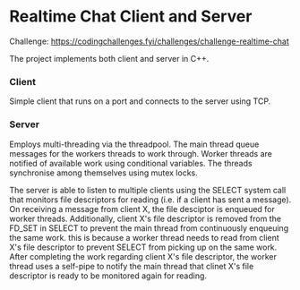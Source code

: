 # Realtime Chat Client and Server

Challenge: https://codingchallenges.fyi/challenges/challenge-realtime-chat

The project implements both client and server in C++.

### Client
Simple client that runs on a port and connects to the server using TCP.

### Server
Employs multi-threading via the threadpool. The main thread queue messages for the workers threads to work through. Worker threads are notified of available work using conditional variables. The threads synchronise among themselves using mutex locks.

The server is able to listen to multiple clients using the SELECT system call that monitors file descriptors for reading (i.e. if a client has sent a message). On receiving a message from client X, the file desciptor is enqueued for worker threads. Additionally, client X's file descriptor is removed from the FD_SET in SELECT to prevent the main thread from continuously enqueuing the same work. this is because a worker thread needs to read from client X's file descriptor to prevent SELECT from picking up on the same work. After completing the work regarding client X's file descriptor, the worker thread uses a self-pipe to notify the main thread that clinet X's file descriptor is ready to be monitored again for reading.